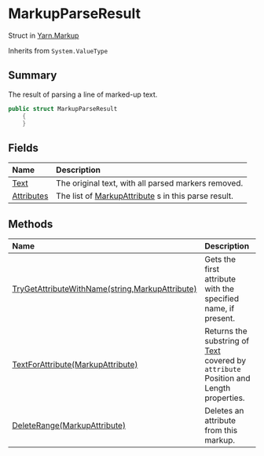 # MarkupParseResult

Struct in [Yarn.Markup](/api/csharp/yarn.markup.md)

Inherits from `System.ValueType`

## Summary


The result of parsing a line of marked-up text.


```csharp
public struct MarkupParseResult
    {
    }
```

## Fields

|Name|Description|
|:---|:---|
|[Text](/api/csharp/yarn.markup.markupparseresult.text.md)|The original text, with all parsed markers removed.|
|[Attributes](/api/csharp/yarn.markup.markupparseresult.attributes.md)|The list of  <a href="yarn.markup.markupattribute.md">MarkupAttribute</a> s in this parse result.|

## Methods

|Name|Description|
|:---|:---|
|[TryGetAttributeWithName(string,MarkupAttribute)](/api/csharp/yarn.markup.markupparseresult.trygetattributewithname.md)|Gets the first attribute with the specified name, if present.|
|[TextForAttribute(MarkupAttribute)](/api/csharp/yarn.markup.markupparseresult.textforattribute.md)|Returns the substring of  <a href="yarn.markup.markupparseresult.text.md">Text</a>  covered by <code>attribute</code>  Position and Length properties.|
|[DeleteRange(MarkupAttribute)](/api/csharp/yarn.markup.markupparseresult.deleterange.md)|Deletes an attribute from this markup.|

